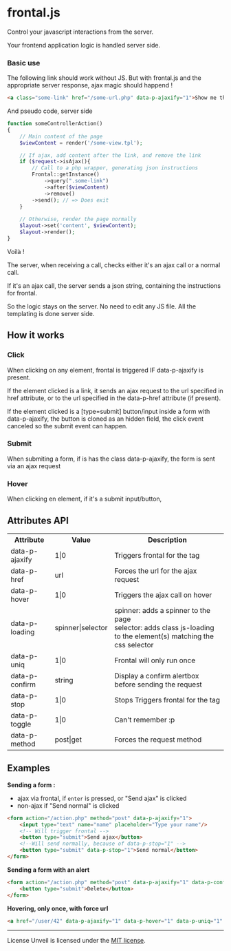frontal.js
=======

Control your javascript interactions from the server.

Your frontend application logic is handled server side.


### Basic use

The following link should work without JS. But with frontal.js and the appropriate server response, ajax magic should happend !

```html
<a class="some-link" href="/some-url.php" data-p-ajaxify="1">Show me the data</a>
```

And pseudo code, server side

```php
function someControllerAction()
{
    // Main content of the page
    $viewContent = render('/some-view.tpl');

    // If ajax, add content after the link, and remove the link 
    if ($request->isAjax(){
        // Call to a php wrapper, generating json instructions
        Frontal::getInstance()
            ->query(".some-link")
            ->after($viewContent)
            ->remove()
        ->send(); // => Does exit
    }
    
    // Otherwise, render the page normally
    $layout->set('content', $viewContent);
    $layout->render();
}
```

Voilà !

The server, when receiving a call, checks either it's an ajax call or a normal call.

If it's an ajax call, the server sends a json string, containing the instructions for frontal.

So the logic stays on the server. No need to edit any JS file. All the templating is done server side.

How it works
------- 

### Click

When clicking on any element, frontal is triggered IF data-p-ajaxify is present.

If the element clicked is a link, it sends an ajax request to the url specified in href attribute, or to the url specified in the data-p-href attribute (if present).

If the element clicked is a [type=submit] button/input inside a form with data-p-ajaxify, the button is cloned as an hidden field, the click event canceled so the submit event can happen.

### Submit

When submiting a form, if is has the class data-p-ajaxify, the form is sent via an ajax request

### Hover

When clicking en element, if it's a submit input/button, 

Attributes API
------- 

<table>
    <tr><th>Attribute</th><th>Value</th><th>Description</th></tr>
    <tr><td>data-p-ajaxify</td><td>1|0</td><td>Triggers frontal for the tag</td></tr>
    <tr><td>data-p-href</td><td>url</td><td>Forces the url for the ajax request</td></tr>
    <tr><td>data-p-hover</td><td>1|0</td><td>Triggers the ajax call on hover</td></tr>
    <tr><td>data-p-loading</td><td>spinner|selector</td><td>spinner: adds a spinner to the page<br/>selector: adds class js-loading to the element(s) matching the css selector</td></tr>
    <tr><td>data-p-uniq</td><td>1|0</td><td>Frontal will only run once</td></tr>
    <tr><td>data-p-confirm</td><td>string</td><td>Display a confirm alertbox before sending the request</td></tr>
    <tr><td>data-p-stop</td><td>1|0</td><td>Stops Triggers frontal for the tag</td></tr>
    <tr><td>data-p-toggle</td><td>1|0</td><td>Can't remember :p</td></tr>
    <tr><td>data-p-method</td><td>post|get</td><td>Forces the request method</td></tr>
</table>

Examples
------- 

**Sending a form :**

- ajax via frontal, if `enter` is pressed, or "Send ajax" is clicked
- non-ajax if "Send normal" is clicked

```html
<form action="/action.php" method="post" data-p-ajaxify="1">
    <input type="text" name="name" placeholder="Type your name"/>
    <!-- Will trigger frontal -->
    <button type="submit">Send ajax</button>
    <!--Will send normally, because of data-p-stop="1" -->
    <button type="submit" data-p-stop="1">Send normal</button>
</form>
```

**Sending a form with an alert**
```html
<form action="/action.php" method="post" data-p-ajaxify="1" data-p-confirm="Are you sure ?">
    <button type="submit">Delete</button>
</form>
```

**Hovering, only once, with force url**
```html
<a href="/user/42" data-p-ajaxify="1" data-p-hover="1" data-p-uniq="1" data-p-href="/user/42/card">User 42 (hover for more info)</a>
```

------- 
License
Unveil is licensed under the [MIT license](http://opensource.org/licenses/MIT). 